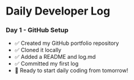 # Daily Developer Log

### Day 1 - GitHub Setup
- ✅ Created my GitHub portfolio repository
- ✅ Cloned it locally
- ✅ Added a README and log.md
- ✅ Committed my first log
- 🚀 Ready to start daily coding from tomorrow!
